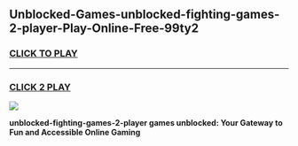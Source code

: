 
## Unblocked-Games-unblocked-fighting-games-2-player-Play-Online-Free-99ty2
<h3>
<a href="https://premium76.site?title=unblocked-fighting-games-2-player&ref=26A">CLICK TO PLAY</a></h3>
<hr>

<h3>
<a href="https://premium76.site?title=unblocked-fighting-games-2-player&ref=26A">CLICK 2 PLAY</a>
  
</h3>

<a href="https://premium76.site?title=unblocked-fighting-games-2-player&ref=26A"><img src="https://clearcache.store/games.png"></a>


**unblocked-fighting-games-2-player games unblocked: Your Gateway to Fun and Accessible Online Gaming**
